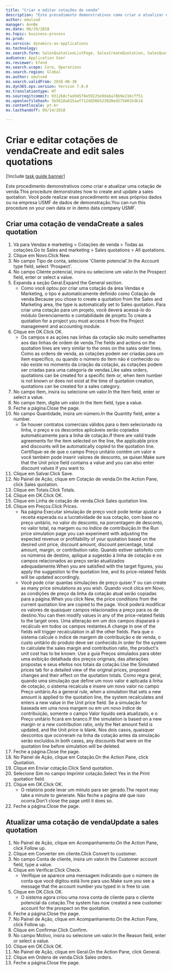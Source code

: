 ```yaml
--- 
title: "Criar e editar cotações de venda"
description: "Este procedimento demonstrativos como criar e atualizar uma cotação de venda."
author: omulvad
manager: AnnBe
ms.date: 08/29/2018
ms.topic: business-process
ms.prod: 
ms.service: dynamics-ax-applications
ms.technology: 
ms.search.form: SalesQuotationListPage, SalesCreateQuotation, SalesQuotationTable, SalesQuotationTotals, SalesQuotationPriceSimulation, SalesQuotationEditLines, SrsReportViewerForm, smmSetNumSeqIfManual, CustTable, SalesTable
audience: Application User
ms.reviewer: kfend
ms.search.scope: Core, Operations
ms.search.region: Global
ms.author: omulvad
ms.search.validFrom: 2016-06-30
ms.dyn365.ops.version: Version 7.0.0
ms.translationtype: HT
ms.sourcegitcommit: 0312b8cfadd45f8e59225e9daba78b9e216cff51
ms.openlocfilehash: 5b5618a815aaff12dd366523920ed275801b3b16
ms.contentlocale: pt-br
ms.lasthandoff: 09/14/2018

---
```

# <a name="create-and-edit-sales-quotations"></a><span data-ttu-id="b8c92-103">Criar e editar cotações de venda</span><span class="sxs-lookup"><span data-stu-id="b8c92-103">Create and edit sales quotations</span></span>

[!include [task guide banner](../../includes/task-guide-banner.md)]

<span data-ttu-id="b8c92-104">Este procedimento demonstrativos como criar e atualizar uma cotação de venda.</span><span class="sxs-lookup"><span data-stu-id="b8c92-104">This procedure demonstrates how to create and update a sales quotation.</span></span> <span data-ttu-id="b8c92-105">Você pode realizar esse procedimento em seus próprios dados ou na empresa USMF de dados de demonstração.</span><span class="sxs-lookup"><span data-stu-id="b8c92-105">You can run this procedure on your own data or in demo data company USMF.</span></span>


## <a name="create-a-sales-quotation"></a><span data-ttu-id="b8c92-106">Criar uma cotação de venda</span><span class="sxs-lookup"><span data-stu-id="b8c92-106">Create a sales quotation</span></span>
1. <span data-ttu-id="b8c92-107">Vá para Vendas e marketing > Cotações de venda > Todas as cotações.</span><span class="sxs-lookup"><span data-stu-id="b8c92-107">Go to Sales and marketing > Sales quotations > All quotations.</span></span>
2. <span data-ttu-id="b8c92-108">Clique em Novo.</span><span class="sxs-lookup"><span data-stu-id="b8c92-108">Click New.</span></span>
3. <span data-ttu-id="b8c92-109">No campo Tipo de conta, selecione 'Cliente potencial'.</span><span class="sxs-lookup"><span data-stu-id="b8c92-109">In the Account type field, select 'Prospect'.</span></span>
4. <span data-ttu-id="b8c92-110">No campo Cliente potencial, insira ou selecione um valor.</span><span class="sxs-lookup"><span data-stu-id="b8c92-110">In the Prospect field, enter or select a value.</span></span>
5. <span data-ttu-id="b8c92-111">Expanda a seção Geral.</span><span class="sxs-lookup"><span data-stu-id="b8c92-111">Expand the General section.</span></span>
    * <span data-ttu-id="b8c92-112">Como você optou por criar uma cotação da área Vendas e Marketing, o tipo é automaticamente definido como Cotação de venda.</span><span class="sxs-lookup"><span data-stu-id="b8c92-112">Because you chose to create a quotation from the Sales and Marketing area, the type is automatically set to Sales quotation.</span></span> <span data-ttu-id="b8c92-113">Para criar uma cotação para um projeto, você deverá acessá-lo do módulo Gerenciamento e contabilidade de projeto.</span><span class="sxs-lookup"><span data-stu-id="b8c92-113">To create a quotation for a project you must access it from the Project management and accounting module.</span></span>   
6. <span data-ttu-id="b8c92-114">Clique em OK.</span><span class="sxs-lookup"><span data-stu-id="b8c92-114">Click OK.</span></span>
    * <span data-ttu-id="b8c92-115">Os campos e as ações nas linhas da cotação são muito semelhantes aos das linhas de ordem de venda.</span><span class="sxs-lookup"><span data-stu-id="b8c92-115">The fields and actions on the quotation lines are very similar to the ones on the sales order lines.</span></span>   <span data-ttu-id="b8c92-116">Como as ordens de venda, as cotações podem ser criadas para um item específico, ou quando o número do item não é conhecido ou não existe no momento da criação da cotação, as cotações podem ser criadas para uma categoria de vendas.</span><span class="sxs-lookup"><span data-stu-id="b8c92-116">Like sales orders, quotations can be created for a specific item or, when item number is not known or does not exist at the time of quotation creation, quotations can be created for a sales category.</span></span>  
7. <span data-ttu-id="b8c92-117">No campo Item, insira ou selecione um valor.</span><span class="sxs-lookup"><span data-stu-id="b8c92-117">In the Item field, enter or select a value.</span></span>
8. <span data-ttu-id="b8c92-118">No campo Item, digite um valor.</span><span class="sxs-lookup"><span data-stu-id="b8c92-118">In the Item field, type a value.</span></span>
9. <span data-ttu-id="b8c92-119">Feche a página.</span><span class="sxs-lookup"><span data-stu-id="b8c92-119">Close the page.</span></span>
10. <span data-ttu-id="b8c92-120">No campo Quantidade, insira um número.</span><span class="sxs-lookup"><span data-stu-id="b8c92-120">In the Quantity field, enter a number.</span></span>
    * <span data-ttu-id="b8c92-121">Se houver contratos comerciais válidos para o item selecionado na linha, o preço e os descontos aplicáveis serão copiados automaticamente para a linha de cotação.</span><span class="sxs-lookup"><span data-stu-id="b8c92-121">If there are valid trade agreements for the item selected on the line, the applicable price and discounts will be automatically copied to the quotation line.</span></span> <span data-ttu-id="b8c92-122">Certifique-se de que o campo Preço unitário contém um valor e você também pode inserir valores de desconto, se quiser.</span><span class="sxs-lookup"><span data-stu-id="b8c92-122">Make sure that the Unit price field contains a value and you can also enter discount values if you want to.</span></span>  
11. <span data-ttu-id="b8c92-123">Clique em Salvar.</span><span class="sxs-lookup"><span data-stu-id="b8c92-123">Click Save.</span></span>
12. <span data-ttu-id="b8c92-124">No Painel de Ação, clique em Cotação de venda.</span><span class="sxs-lookup"><span data-stu-id="b8c92-124">On the Action Pane, click Sales quotation.</span></span>
13. <span data-ttu-id="b8c92-125">Clique em Totais.</span><span class="sxs-lookup"><span data-stu-id="b8c92-125">Click Totals.</span></span>
14. <span data-ttu-id="b8c92-126">Clique em OK.</span><span class="sxs-lookup"><span data-stu-id="b8c92-126">Click OK.</span></span>
15. <span data-ttu-id="b8c92-127">Clique em Linha de cotação de venda.</span><span class="sxs-lookup"><span data-stu-id="b8c92-127">Click Sales quotation line.</span></span>
16. <span data-ttu-id="b8c92-128">Clique em Preços.</span><span class="sxs-lookup"><span data-stu-id="b8c92-128">Click Prices.</span></span>
    * <span data-ttu-id="b8c92-129">Na página Executar simulação de preço você pode tentar ajustar a receita esperada ou a lucratividade de sua cotação, com base no preço unitário, no valor do desconto, na porcentagem de desconto, no valor total, na margem ou no índice de contribuição.</span><span class="sxs-lookup"><span data-stu-id="b8c92-129">In the Run price simulation page you can experiment with adjusting the expected revenue or profitability of your quotation based on the desired unit price, discount amount, discount percentage, total amount, margin, or contribution ratio.</span></span>   <span data-ttu-id="b8c92-130">Quando estiver satisfeito com os números de destino, aplique a sugestão à linha de cotação e os campos relacionados ao preço serão atualizados adequadamente.</span><span class="sxs-lookup"><span data-stu-id="b8c92-130">When you are satisfied with the target figures, you apply the suggestion to the quotation line, and its price-related fields will be updated accordingly.</span></span>  
    * <span data-ttu-id="b8c92-131">Você pode criar quantas simulações de preço quiser.</span><span class="sxs-lookup"><span data-stu-id="b8c92-131">Y ou can create as many price simulations as you wish.</span></span> <span data-ttu-id="b8c92-132">Quando você clica em Novo, as condições de preço da linha da cotação atual serão copiadas para a página.</span><span class="sxs-lookup"><span data-stu-id="b8c92-132">When you click New, the price conditions from the current quotation line are copied to the page.</span></span> <span data-ttu-id="b8c92-133">Você poderá modificar os valores de quaisquer campos relacionados a preço para os de destino.</span><span class="sxs-lookup"><span data-stu-id="b8c92-133">You can then modify values in any of the price-related fields to the target ones.</span></span> <span data-ttu-id="b8c92-134">Uma alteração em um dos campos disparará o recálculo em todos os campos restantes.</span><span class="sxs-lookup"><span data-stu-id="b8c92-134">A change in one of the fields will trigger recalculation in all the other fields.</span></span> <span data-ttu-id="b8c92-135">Para que o sistema calcule o índice de margem de contribuição e de venda, o custo unitário do produto deve ser conhecido.</span><span class="sxs-lookup"><span data-stu-id="b8c92-135">In order for the system to calculate the sales margin and contribution ratio, the product's unit cost has to be known.</span></span> <span data-ttu-id="b8c92-136">Use a guia Preços simulados para obter uma exibição detalhada dos preços originais, das alterações propostas e seus efeitos nos totais da cotação.</span><span class="sxs-lookup"><span data-stu-id="b8c92-136">Use the Simulated prices tab for a detailed view of the original prices, proposed changes and their effect on the quotation totals.</span></span>   <span data-ttu-id="b8c92-137">Como regra geral, quando uma simulação que define um novo valor é aplicada à linha de cotação, o sistema recalcula e insere um novo valor no campo Preço unitário.</span><span class="sxs-lookup"><span data-stu-id="b8c92-137">As a general rule, when a simulation that sets a new amount is applied to the quotation line, the system recalculates and enters a new value in the Unit price field.</span></span> <span data-ttu-id="b8c92-138">Se a simulação for baseada em uma nova margem ou em um novo índice de contribuição, somente o campo Valor líquido será atualizado, e o Preço unitário ficará em branco.</span><span class="sxs-lookup"><span data-stu-id="b8c92-138">If the simulation is based on a new margin or a new contribution ratio, only the Net amount field is updated, and the Unit price is blank.</span></span> <span data-ttu-id="b8c92-139">Nos dois casos, quaisquer descontos que ocorreram na linha da cotação antes da simulação serão excluídos.</span><span class="sxs-lookup"><span data-stu-id="b8c92-139">In both cases, any discounts that were on the quotation line before simulation will be deleted.</span></span>  
17. <span data-ttu-id="b8c92-140">Feche a página.</span><span class="sxs-lookup"><span data-stu-id="b8c92-140">Close the page.</span></span>
18. <span data-ttu-id="b8c92-141">No Painel de Ação, clique em Cotação.</span><span class="sxs-lookup"><span data-stu-id="b8c92-141">On the Action Pane, click Quotation.</span></span>
19. <span data-ttu-id="b8c92-142">Clique em Enviar cotação.</span><span class="sxs-lookup"><span data-stu-id="b8c92-142">Click Send quotation.</span></span>
20. <span data-ttu-id="b8c92-143">Selecione Sim no campo Imprimir cotação.</span><span class="sxs-lookup"><span data-stu-id="b8c92-143">Select Yes in the Print quotation field.</span></span>
21. <span data-ttu-id="b8c92-144">Clique em OK.</span><span class="sxs-lookup"><span data-stu-id="b8c92-144">Click OK.</span></span>
    * <span data-ttu-id="b8c92-145">O relatório pode levar um minuto para ser gerado.</span><span class="sxs-lookup"><span data-stu-id="b8c92-145">The report may take a minute to generate.</span></span> <span data-ttu-id="b8c92-146">Não feche a página até que isso ocorra.</span><span class="sxs-lookup"><span data-stu-id="b8c92-146">Don’t close the page until it does so.</span></span>  
22. <span data-ttu-id="b8c92-147">Feche a página.</span><span class="sxs-lookup"><span data-stu-id="b8c92-147">Close the page.</span></span>

## <a name="update-a-sales-quotation"></a><span data-ttu-id="b8c92-148">Atualizar uma cotação de venda</span><span class="sxs-lookup"><span data-stu-id="b8c92-148">Update a sales quotation</span></span>
1. <span data-ttu-id="b8c92-149">No Painel de Ação, clique em Acompanhamento.</span><span class="sxs-lookup"><span data-stu-id="b8c92-149">On the Action Pane, click Follow up.</span></span>
2. <span data-ttu-id="b8c92-150">Clique em Converter em cliente.</span><span class="sxs-lookup"><span data-stu-id="b8c92-150">Click Convert to customer.</span></span>
3. <span data-ttu-id="b8c92-151">No campo Conta de cliente, insira um valor.</span><span class="sxs-lookup"><span data-stu-id="b8c92-151">In the Customer account field, type a value.</span></span>
4. <span data-ttu-id="b8c92-152">Clique em Verificar.</span><span class="sxs-lookup"><span data-stu-id="b8c92-152">Click Check.</span></span>
    * <span data-ttu-id="b8c92-153">Verifique se aparece uma mensagem indicando que o número de conta que você digitou está livre para uso.</span><span class="sxs-lookup"><span data-stu-id="b8c92-153">Make sure you see a message that the account number you typed in is free to use.</span></span>  
5. <span data-ttu-id="b8c92-154">Clique em OK.</span><span class="sxs-lookup"><span data-stu-id="b8c92-154">Click OK.</span></span>
    * <span data-ttu-id="b8c92-155">O sistema agora criou uma nova conta de cliente para o cliente potencial da cotação.</span><span class="sxs-lookup"><span data-stu-id="b8c92-155">The system has now created a new customer account for the prospect on the quotation.</span></span>  
6. <span data-ttu-id="b8c92-156">Feche a página.</span><span class="sxs-lookup"><span data-stu-id="b8c92-156">Close the page.</span></span>
7. <span data-ttu-id="b8c92-157">No Painel de Ação, clique em Acompanhamento.</span><span class="sxs-lookup"><span data-stu-id="b8c92-157">On the Action Pane, click Follow up.</span></span>
8. <span data-ttu-id="b8c92-158">Clique em Confirmar.</span><span class="sxs-lookup"><span data-stu-id="b8c92-158">Click Confirm.</span></span>
9. <span data-ttu-id="b8c92-159">No campo Motivo, insira ou selecione um valor.</span><span class="sxs-lookup"><span data-stu-id="b8c92-159">In the Reason field, enter or select a value.</span></span>
10. <span data-ttu-id="b8c92-160">Clique em OK.</span><span class="sxs-lookup"><span data-stu-id="b8c92-160">Click OK.</span></span>
11. <span data-ttu-id="b8c92-161">No Painel de Ação, clique em Geral.</span><span class="sxs-lookup"><span data-stu-id="b8c92-161">On the Action Pane, click General.</span></span>
12. <span data-ttu-id="b8c92-162">Clique em Ordens de venda.</span><span class="sxs-lookup"><span data-stu-id="b8c92-162">Click Sales orders.</span></span>
13. <span data-ttu-id="b8c92-163">Feche a página.</span><span class="sxs-lookup"><span data-stu-id="b8c92-163">Close the page.</span></span>


